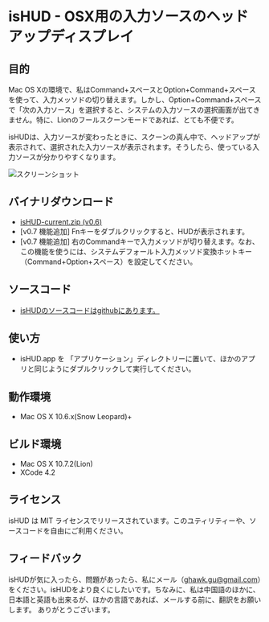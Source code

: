 # isHUD - OSX用の入力ソースのヘッドアップディスプレイ

## 目的
Mac OS Xの環境で、私はCommand+スペースとOption+Command+スペースを使って、入力メッソドの切り替えます。しかし、Option+Command+スペースで「次の入力ソース」を選択すると、システムの入力ソースの選択画面が出てきません。特に、Lionのフールスクーンモードであれば、とても不便です。

isHUDは、入力ソースが変わったときに、スクーンの真ん中で、ヘッドアップが表示されて、選択された入力ソースが表示されます。そうしたら、使っている入力ソースが分かりやすくなります。

![スクリーンショット](http://www.think-in-g.net/ghawk/blog/wp-content/uploads/2011/11/isHUD-screenshot-jpn.jpg)

## バイナリダウンロード
- [isHUD-current.zip (v0.6)](http://www.think-in-g.net/share/isHUD/isHUD-current.zip)
- [v0.7 機能追加] Fnキーをダブルクリックすると、HUDが表示されます。
- [v0.7 機能追加] 右のCommandキーで入力メッソドが切り替えます。なお、この機能を使うには、システムデフォールト入力メッソド変換ホットキー（Command+Option+スペース）を設定してください。

## ソースコード
- [isHUDのソースコードはgithubにあります。](https://github.com/ghawkgu/isHUD/blob/master/README_jpn.md)

## 使い方
- isHUD.app を 「アプリケーション」ディレクトリーに置いて、ほかのアプリと同じようにダブルクリックして実行してください。

## 動作環境
- Mac OS X 10.6.x(Snow Leopard)+

## ビルド環境
- Mac OS X 10.7.2(Lion)
- XCode 4.2

## ライセンス
isHUD は MIT ライセンスでリリースされています。このユティリティーや、ソースコードを自由にご利用ください。

## フィードバック
isHUDが気に入ったら、問題があったら、私にメール（ghawk.gu@gmail.com）をください。isHUDをより良くにしたいです。ちなみに、私は中国語のほかに、日本語と英語も出来るが、ほかの言語であれば、メールする前に、翻訳をお願いします。
ありがとうございます。

